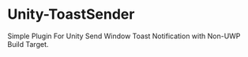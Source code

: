 # Unity-ToastSender
Simple Plugin For Unity Send Window Toast Notification with Non-UWP Build Target.
